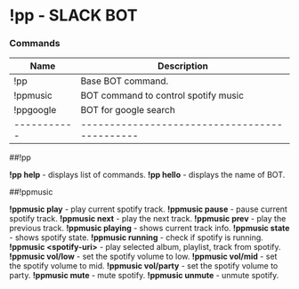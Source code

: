 !pp - SLACK BOT
===================

### Commands
Name     	| Description
----------- | ---------------------------------------------
!pp		 	| Base BOT command.
!ppmusic 	| BOT command to control spotify music
!ppgoogle   | BOT for google search
----------- | ---------------------------------------------

##!pp

**!pp help**  - displays list of commands.
**!pp hello** - displays the name of BOT.

##!ppmusic

**!ppmusic play**  		- play current spotify track. 
**!ppmusic pause** 		- pause current spotify track.
**!ppmusic next**		- play the next track.
**!ppmusic prev**		- play the previous track.
**!ppmusic playing**  	- shows current track info.
**!ppmusic state**		- shows spotify state.
**!ppmusic running**   - check if spotify is running.
**!ppmusic &lt;spotify-uri&gt;** - play selected album, playlist, track from spotify. 
**!ppmusic vol/low** - set the spotify volume to low.
**!ppmusic vol/mid** - set the spotify volume to mid.
**!ppmusic vol/party** - set the spotify volume to party.
**!ppmusic mute** - mute spotify.
**!ppmusic unmute** - unmute spotify.
